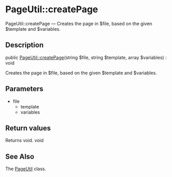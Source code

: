 PageUtil::createPage
================

PageUtil::createPage — Creates the page in $file, based on the given $template and $variables.

Description
---------------


public [PageUtil::createPage](https://github.com/lingtalfi/DocTools/blob/master/doc/api/DocTools/Page/PageUtil/createPage.md)(string $file, string $template, array $variables) : void




Creates the page in $file, based on the given $template and $variables.




Parameters
--------------

- file
    - template
    - variables
    

Return values
----------------

Returns void.
void








See Also
-----------

The [PageUtil](https://github.com/lingtalfi/DocTools/blob/master/doc/api/DocTools/Page/PageUtil.md) class.
